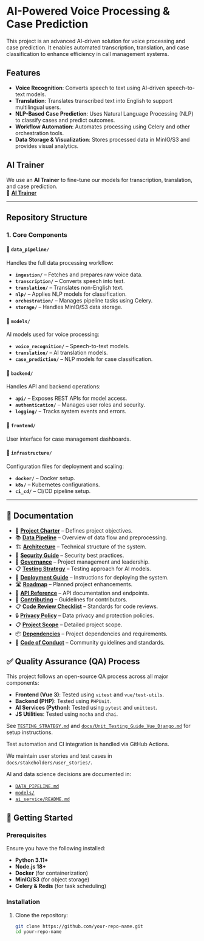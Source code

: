 # AI-Powered Voice Processing & Case Prediction

This project is an advanced AI-driven solution for voice processing and case prediction. It enables automated transcription, translation, and case classification to enhance efficiency in call management systems.

## Features
- **Voice Recognition**: Converts speech to text using AI-driven speech-to-text models.
- **Translation**: Translates transcribed text into English to support multilingual users.
- **NLP-Based Case Prediction**: Uses Natural Language Processing (NLP) to classify cases and predict outcomes.
- **Workflow Automation**: Automates processing using Celery and other orchestration tools.
- **Data Storage & Visualization**: Stores processed data in MinIO/S3 and provides visual analytics.

## AI Trainer
We use an **AI Trainer** to fine-tune our models for transcription, translation, and case prediction.  
🔗 **[AI Trainer](https://aitrainer.bitz-itc.com/)**  

---

## Repository Structure

### **1. Core Components**
#### 📂 `data_pipeline/`
Handles the full data processing workflow:
- **`ingestion/`** – Fetches and prepares raw voice data.
- **`transcription/`** – Converts speech into text.
- **`translation/`** – Translates non-English text.
- **`nlp/`** – Applies NLP models for classification.
- **`orchestration/`** – Manages pipeline tasks using Celery.
- **`storage/`** – Handles MinIO/S3 data storage.

#### 📂 `models/`
AI models used for voice processing:
- **`voice_recognition/`** – Speech-to-text models.
- **`translation/`** – AI translation models.
- **`case_prediction/`** – NLP models for case classification.

#### 📂 `backend/`
Handles API and backend operations:
- **`api/`** – Exposes REST APIs for model access.
- **`authentication/`** – Manages user roles and security.
- **`logging/`** – Tracks system events and errors.

#### 📂 `frontend/`
User interface for case management dashboards.

#### 📂 `infrastructure/`
Configuration files for deployment and scaling:
- **`docker/`** – Docker setup.
- **`k8s/`** – Kubernetes configurations.
- **`ci_cd/`** – CI/CD pipeline setup.

---

## 📖 Documentation
- 📜 **[Project Charter](Project_docs/PROJECT_CHARTER.md)** – Defines project objectives.
- 📚 **[Data Pipeline](Project_docs/DATA_PIPELINE.md)** – Overview of data flow and preprocessing.
- 🏗 **[Architecture](Project_docs/ARCHITECTURE.md)** – Technical structure of the system.
- 🔐 **[Security Guide](Project_docs/SECURITY.md)** – Security best practices.
- 📜 **[Governance](Project_docs/GOVERNANCE.md)** – Project management and leadership.
- 📋 **[Testing Strategy](Project_docs/TESTING_STRATEGY.md)** – Testing approach for AI models.
- 🚀 **[Deployment Guide](Project_docs/DEPLOYMENT_GUIDE.md)** – Instructions for deploying the system.
- 🛣 **[Roadmap](Project_docs/ROADMAP.md)** – Planned project enhancements.
- 📝 **[API Reference](Project_docs/API_REFERENCE.md)** – API documentation and endpoints.
- 🤝 **[Contributing](Project_docs/CONTRIBUTING.md)** – Guidelines for contributors.
- 📋 **[Code Review Checklist](Project_docs/CODE_REVIEW_CHECKLIST.md)** – Standards for code reviews.
- 🔒 **[Privacy Policy](Project_docs/PRIVACY_POLICY.md)** – Data privacy and protection policies.
- 📋 **[Project Scope](Project_docs/Project%20Scope%20Document%20-%20OPENCHSAI.md)** – Detailed project scope.
- 📦 **[Dependencies](Project_docs/DEPENDANCIES.md)** – Project dependencies and requirements.
- 📜 **[Code of Conduct](Project_docs/CODE_OF_CONDUCT.md)** – Community guidelines and standards.


## ✅ Quality Assurance (QA) Process

This project follows an open-source QA process across all major components:

- **Frontend (Vue 3)**: Tested using `vitest` and `vue/test-utils`.
- **Backend (PHP)**: Tested using `PHPUnit`.
- **AI Services (Python)**: Tested using `pytest` and `unittest`.
- **JS Utilities**: Tested using `mocha` and `chai`.

See [`TESTING_STRATEGY.md`](./TESTING_STRATEGY.md) and [`docs/Unit_Testing_Guide_Vue_Django.md`](./docs/Unit_Testing_Guide_Vue_Django.md) for setup instructions.

Test automation and CI integration is handled via GitHub Actions.

We maintain user stories and test cases in `docs/stakeholders/user_stories/`.

AI and data science decisions are documented in:
- [`DATA_PIPELINE.md`](./DATA_PIPELINE.md)
- [`models/`](./models/)
- [`ai_service/README.md`](./ai_service/README.md)


## 🚀 Getting Started

### **Prerequisites**
Ensure you have the following installed:
- **Python 3.11+**
- **Node.js 18+**
- **Docker** (for containerization)
- **MinIO/S3** (for object storage)
- **Celery & Redis** (for task scheduling)

### **Installation**
1. Clone the repository:
   ```sh
   git clone https://github.com/your-repo-name.git
   cd your-repo-name

